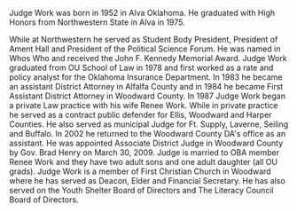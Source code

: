 ﻿---
fname: 'Don'
lname: 'Work'
id: 996
published: False
layout: judge-bio
---
Judge Work was born in 1952 in Alva Oklahoma. He graduated with High
Honors from Northwestern State in Alva in 1975.

While at Northwestern he served as Student Body President, President of
Ament Hall and President of the Political Science Forum. He was named in
Whos Who and received the John F. Kennedy Memorial Award. Judge Work
graduated from OU School of Law in 1978 and first worked as a rate and
policy analyst for the Oklahoma Insurance Department. In 1983 he became
an assistant District Attorney in Alfalfa County and in 1984 he became
First Assistant District Attorney in Woodward County. In 1987 Judge Work
began a private Law practice with his wife Renee Work. While in private
practice he served as a contract public defender for Ellis, Woodward and
Harper Counties. He also served as municipal Judge for Ft. Supply,
Laverne, Seiling and Buffalo. In 2002 he returned to the Woodward County
DA's office as an assistant. He was appointed Associate District Judge
in Woodward County by Gov. Brad Henry on March 30, 2009. Judge is
married to OBA member Renee Work and they have two adult sons and one
adult daughter (all OU grads). Judge Work is a member of First Christian
Church in Woodward where he has served as Deacon, Elder and Financial
Secretary. He has also served on the Youth Shelter Board of Directors
and The Literacy Council Board of Directors.
